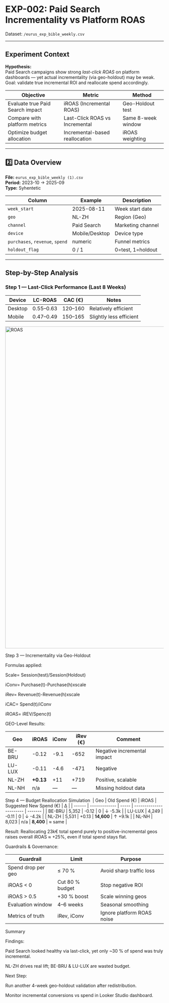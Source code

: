 # EXP-002: Paid Search Incrementality vs Platform ROAS  
Dataset: `/eurus_exp_bible_weekly.csv`

---

## Experiment Context  

**Hypothesis:**  
Paid Search campaigns show strong *last-click ROAS* on platform dashboards — yet actual incrementality (via geo-holdout) may be weak.  
Goal: validate true incremental ROI and reallocate spend accordingly.

| Objective | Metric | Method |
|------------|---------|--------|
| Evaluate true Paid Search impact | iROAS (Incremental ROAS) | Geo-Holdout test |
| Compare with platform metrics | Last-Click ROAS vs Incremental | Same 8-week window |
| Optimize budget allocation | Incremental-based reallocation | iROAS weighting |

---

## 2️⃣ Data Overview  

**File:** `eurus_exp_bible_weekly (1).csv`  
**Period:** 2023-10 → 2025-09  
**Type:** Syhentetic

| Column | Example | Description |
|---------|----------|-------------|
| `week_start` | 2025-08-11 | Week start date |
| `geo` | NL-ZH | Region (Geo) |
| `channel` | Paid Search | Marketing channel |
| `device` | Mobile/Desktop | Device type |
| `purchases`, `revenue`, `spend` | numeric | Funnel metrics |
| `holdout_flag` | 0 / 1 | 0=test, 1=holdout |

---

## Step-by-Step Analysis  

### Step 1 — Last-Click Performance (Last 8 Weeks)

| Device  | LC-ROAS   | CAC (€) | Notes                   |
| ------- | --------- | ------- | ----------------------- |
| Desktop | 0.55–0.63 | 120–160 | Relatively efficient    |
| Mobile  | 0.47–0.49 | 150–165 | Slightly less efficient |
<img width="1024" height="1024" alt="ROAS" src="https://github.com/user-attachments/assets/652276ce-05b6-4e14-971f-c94a7c2cac5d" />

Step 3 — Incrementality via Geo-Holdout

Formulas applied:

Scale= Session(test)/Session(Holdout)

iConv= Purchase(t)-Purchase(h)xscale

iRev= Revenue(t)-Revenue(h)xscale

iCAC= Spend(t)/iConv

iROAS= iREV/Spenc(t)

GEO-Level Results:

| Geo    | iROAS     | iConv | iRev (€) | Comment                     |
| ------ | --------- | ----- | -------- | --------------------------- |
| BE-BRU | -0.12     | -9.1  | -652     | Negative incremental impact |
| LU-LUX | -0.11     | -4.6  | -471     | Negative                    |
| NL-ZH  | **+0.13** | +11   | +719     | Positive, scalable          |
| NL-NH  | n/a       | —     | —        | Missing holdout data        |

Step 4 — Budget Reallocation Simulation
​
| Geo    | Old Spend (€) | iROAS | Suggested New Spend (€) | Δ       |
| ------ | ------------- | ----- | ----------------------- | ------- |
| BE-BRU | 5,352         | -0.12 | 0                       | ↓ -5.3k |
| LU-LUX | 4,249         | -0.11 | 0                       | ↓ -4.2k |
| NL-ZH  | 5,531         | +0.13 | **14,600**              | ↑ +9.1k |
| NL-NH  | 8,023         | n/a   | **8,400**               | ≈ same  |

Result:
Reallocating 23k€ total spend purely to positive-incremental geos raises overall iROAS ≈ +25%, even if total spend stays flat.

Guardrails & Governance:

| Guardrail          | Limit           | Purpose                    |
| ------------------ | --------------- | -------------------------- |
| Spend drop per geo | ≤ 70 %          | Avoid sharp traffic loss   |
| iROAS < 0          | Cut 80 % budget | Stop negative ROI          |
| iROAS > 0.5        | +30 % boost     | Scale winning geos         |
| Evaluation window  | 4–6 weeks       | Seasonal smoothing         |
| Metrics of truth   | iRev, iConv     | Ignore platform ROAS noise |


Summary

Findings:

Paid Search looked healthy via last-click, yet only ~30 % of spend was truly incremental.

NL-ZH drives real lift; BE-BRU & LU-LUX are wasted budget.

Next Step:

Run another 4-week geo-holdout validation after redistribution.

Monitor incremental conversions vs spend in Looker Studio dashboard.



